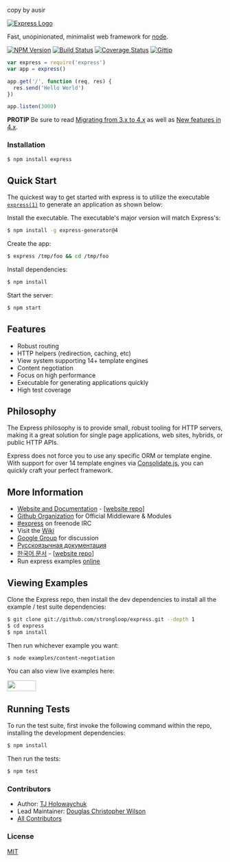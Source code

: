 copy by ausir

[![Express Logo](https://i.cloudup.com/zfY6lL7eFa-3000x3000.png)](http://expressjs.com/)

  Fast, unopinionated, minimalist web framework for [node](http://nodejs.org).

  [![NPM Version](https://img.shields.io/npm/v/express.svg?style=flat)](https://www.npmjs.org/package/express)
  [![Build Status](https://img.shields.io/travis/strongloop/express.svg?style=flat)](https://travis-ci.org/strongloop/express)
  [![Coverage Status](https://img.shields.io/coveralls/strongloop/express.svg?style=flat)](https://coveralls.io/r/strongloop/express)
  [![Gittip](https://img.shields.io/gittip/dougwilson.svg?style=flat)](https://www.gittip.com/dougwilson/)

```js
var express = require('express')
var app = express()

app.get('/', function (req, res) {
  res.send('Hello World')
})

app.listen(3000)
```

  **PROTIP** Be sure to read [Migrating from 3.x to 4.x](https://github.com/strongloop/express/wiki/Migrating-from-3.x-to-4.x) as well as [New features in 4.x](https://github.com/strongloop/express/wiki/New-features-in-4.x).

### Installation

```bash
$ npm install express
```

## Quick Start

  The quickest way to get started with express is to utilize the executable [`express(1)`](https://github.com/expressjs/generator) to generate an application as shown below:

  Install the executable. The executable's major version will match Express's:

```bash
$ npm install -g express-generator@4
```

  Create the app:

```bash
$ express /tmp/foo && cd /tmp/foo
```

  Install dependencies:

```bash
$ npm install
```

  Start the server:

```bash
$ npm start
```

## Features

  * Robust routing
  * HTTP helpers (redirection, caching, etc)
  * View system supporting 14+ template engines
  * Content negotiation
  * Focus on high performance
  * Executable for generating applications quickly
  * High test coverage

## Philosophy

  The Express philosophy is to provide small, robust tooling for HTTP servers, making
  it a great solution for single page applications, web sites, hybrids, or public
  HTTP APIs.

  Express does not force you to use any specific ORM or template engine. With support for over
  14 template engines via [Consolidate.js](https://github.com/visionmedia/consolidate.js),
  you can quickly craft your perfect framework.

## More Information

  * [Website and Documentation](http://expressjs.com/) - [[website repo](https://github.com/strongloop/expressjs.com)]
  * [Github Organization](https://github.com/expressjs) for Official Middleware & Modules
  * [#express](https://webchat.freenode.net/?channels=express) on freenode IRC
  * Visit the [Wiki](https://github.com/strongloop/express/wiki)
  * [Google Group](https://groups.google.com/group/express-js) for discussion
  * [Русскоязычная документация](http://jsman.ru/express/)
  * [한국어 문서](http://expressjs.kr) - [[website repo](https://github.com/Hanul/expressjs.kr)]
  * Run express examples [online](https://runnable.com/express)

## Viewing Examples

  Clone the Express repo, then install the dev dependencies to install all the example / test suite dependencies:

```bash
$ git clone git://github.com/strongloop/express.git --depth 1
$ cd express
$ npm install
```

  Then run whichever example you want:

    $ node examples/content-negotiation

  You can also view live examples here:

  <a href="https://runnable.com/express" target="_blank"><img src="https://runnable.com/external/styles/assets/runnablebtn.png" style="width:67px;height:25px;"></a>

## Running Tests

  To run the test suite, first invoke the following command within the repo, installing the development dependencies:

```bash
$ npm install
```

  Then run the tests:

```bash
$ npm test
```

### Contributors

 * Author: [TJ Holowaychuk](https://github.com/visionmedia)
 * Lead Maintainer: [Douglas Christopher Wilson](https://github.com/dougwilson)
 * [All Contributors](https://github.com/strongloop/express/graphs/contributors)

### License

  [MIT](LICENSE)
